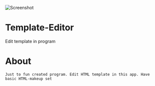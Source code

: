 ![Screenshot](https://i.imgur.com/wh1Z8Kb.png)

# Template-Editor
Edit template in program

# About
`Just to fun created program. Edit HTML template in this app. Have basic HTML-makeup set`
